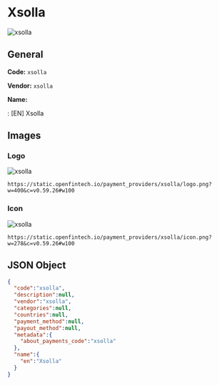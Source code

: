 
# Xsolla 
![xsolla](https://static.openfintech.io/payment_providers/xsolla/logo.png?w=400&c=v0.59.26#w100)  

## General 
 
**Code:** `xsolla` 
 
**Vendor:** `xsolla` 
 
**Name:** 
 
:	[EN] Xsolla 
 

## Images 

### Logo 
 
![xsolla](https://static.openfintech.io/payment_providers/xsolla/logo.png?w=400&c=v0.59.26#w100)  

```
https://static.openfintech.io/payment_providers/xsolla/logo.png?w=400&c=v0.59.26#w100
```  

### Icon 
 
![xsolla](https://static.openfintech.io/payment_providers/xsolla/icon.png?w=278&c=v0.59.26#w100)  

```
https://static.openfintech.io/payment_providers/xsolla/icon.png?w=278&c=v0.59.26#w100
```  

## JSON Object 

```json
{
  "code":"xsolla",
  "description":null,
  "vendor":"xsolla",
  "categories":null,
  "countries":null,
  "payment_method":null,
  "payout_method":null,
  "metadata":{
    "about_payments_code":"xsolla"
  },
  "name":{
    "en":"Xsolla"
  }
}
```  

